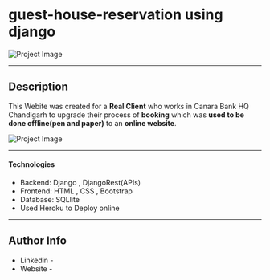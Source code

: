 # guest-house-reservation using django


![Project Image](project-image-url)

---

## Description

This Webite was created for a **Real Client** who works in Canara Bank HQ Chandigarh to upgrade their process of
**booking** which was **used to be done offline(pen and paper)** to an **online website**.

![Project Image](project-image-url)

---

#### Technologies

- Backend: Django , DjangoRest(APIs)
- Frontend: HTML , CSS , Bootstrap
- Database: SQLlite
- Used Heroku to Deploy online

---


## Author Info

- Linkedin - 
- Website - 

